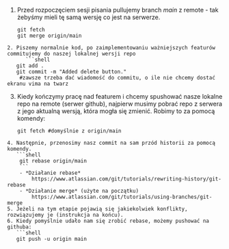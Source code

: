 1. Przed rozpoczęciem sesji pisania pullujemy branch *main* z remote - tak żebyśmy mieli tę samą wersję co jest na serwerze.
      ```shell
   git fetch 
   git merge origin/main
```
2. Piszemy normalnie kod, po zaimplementowaniu ważniejszych featurów commitujemy do naszej lokalnej wersji repo
      ```shell
   git add .
   git commit -m "Added delete button." 
	#zawsze trzeba dać wiadomość do commitu, o ile nie chcemy dostać ekranu vima na twarz
   ```
3. Kiedy kończymy pracę nad featurem i chcemy spushować nasze lokalne repo na remote (serwer github), najpierw musimy pobrać repo z serwera z jego aktualną wersją, która mogła się zmienić. Robimy to za pomocą komendy:
   ```shell
   git fetch #domyślnie z origin/main
```
4. Następnie, przenosimy nasz commit na sam przód historii za pomocą komendy.
   ```shell
	git rebase origin/main
	```
	- *Działanie rebase*
		https://www.atlassian.com/git/tutorials/rewriting-history/git-rebase
	- *Działanie merge* (użyte na początku)
		https://www.atlassian.com/git/tutorials/using-branches/git-merge
5. Jeżeli na tym etapie pojawią się jakiekolwiek konflikty, rozwiązujemy je (instrukcja na końcu).
6. Kiedy pomyślnie udało nam się zrobić rebase, możemy pushować na githuba:
   ```shell
   git push -u origin main
```

